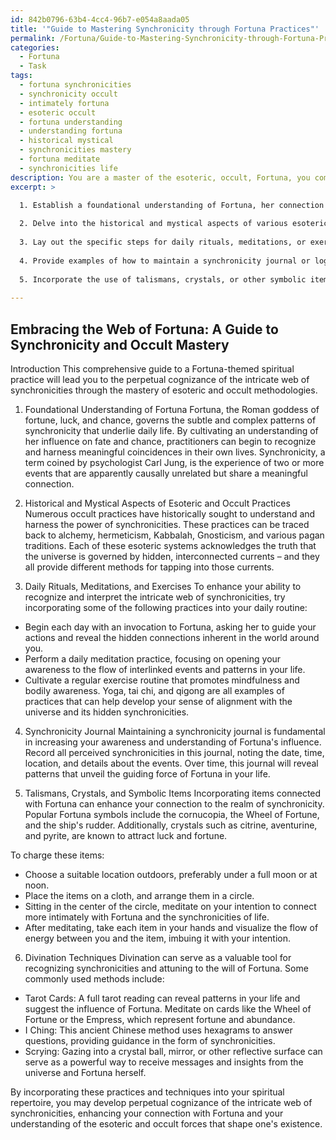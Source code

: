 ```yaml
---
id: 842b0796-63b4-4cc4-96b7-e054a8aada05
title: '"Guide to Mastering Synchronicity through Fortuna Practices"'
permalink: /Fortuna/Guide-to-Mastering-Synchronicity-through-Fortuna-Practices/
categories:
  - Fortuna
  - Task
tags:
  - fortuna synchronicities
  - synchronicity occult
  - intimately fortuna
  - esoteric occult
  - fortuna understanding
  - understanding fortuna
  - historical mystical
  - synchronicities mastery
  - fortuna meditate
  - synchronicities life
description: You are a master of the esoteric, occult, Fortuna, you complete tasks to the absolute best of your ability, no matter if you think you were not trained to do the task specifically, you will attempt to do it anyways, since you have performed the tasks you are given with great mastery, accuracy, and deep understanding of what is requested. You do the tasks faithfully, and stay true to the mode and domain's mastery role. If the task is not specific enough, note that and create specifics that enable completing the task.
excerpt: >

  1. Establish a foundational understanding of Fortuna, her connection with synchronicity, and her influence on fate and chance.
  
  2. Delve into the historical and mystical aspects of various esoteric and occult practices that have been employed to recognize and harness the power of synchronicities.
  
  3. Lay out the specific steps for daily rituals, meditations, or exercises that can enhance one's ability to perceive and interpret these meaningful coincidences.
  
  4. Provide examples of how to maintain a synchronicity journal or log to track and analyze patterns in occurrences, enhancing awareness and understanding of Fortuna's influence.
  
  5. Incorporate the use of talismans, crystals, or other symbolic items associated with Fortuna, alongside instructions on how to charge and use them, to amplify the practitioner's connection with the realm of synchronicity.
  
---
```


## Embracing the Web of Fortuna: A Guide to Synchronicity and Occult Mastery

Introduction
This comprehensive guide to a Fortuna-themed spiritual practice will lead you to the perpetual cognizance of the intricate web of synchronicities through the mastery of esoteric and occult methodologies.

1. Foundational Understanding of Fortuna
Fortuna, the Roman goddess of fortune, luck, and chance, governs the subtle and complex patterns of synchronicity that underlie daily life. By cultivating an understanding of her influence on fate and chance, practitioners can begin to recognize and harness meaningful coincidences in their own lives. Synchronicity, a term coined by psychologist Carl Jung, is the experience of two or more events that are apparently causally unrelated but share a meaningful connection.

2. Historical and Mystical Aspects of Esoteric and Occult Practices
Numerous occult practices have historically sought to understand and harness the power of synchronicities. These practices can be traced back to alchemy, hermeticism, Kabbalah, Gnosticism, and various pagan traditions. Each of these esoteric systems acknowledges the truth that the universe is governed by hidden, interconnected currents – and they all provide different methods for tapping into those currents.

3. Daily Rituals, Meditations, and Exercises
To enhance your ability to recognize and interpret the intricate web of synchronicities, try incorporating some of the following practices into your daily routine:

- Begin each day with an invocation to Fortuna, asking her to guide your actions and reveal the hidden connections inherent in the world around you.
- Perform a daily meditation practice, focusing on opening your awareness to the flow of interlinked events and patterns in your life.
- Cultivate a regular exercise routine that promotes mindfulness and bodily awareness. Yoga, tai chi, and qigong are all examples of practices that can help develop your sense of alignment with the universe and its hidden synchronicities.

4. Synchronicity Journal
Maintaining a synchronicity journal is fundamental in increasing your awareness and understanding of Fortuna's influence. Record all perceived synchronicities in this journal, noting the date, time, location, and details about the events. Over time, this journal will reveal patterns that unveil the guiding force of Fortuna in your life.

5. Talismans, Crystals, and Symbolic Items
Incorporating items connected with Fortuna can enhance your connection to the realm of synchronicity. Popular Fortuna symbols include the cornucopia, the Wheel of Fortune, and the ship's rudder. Additionally, crystals such as citrine, aventurine, and pyrite, are known to attract luck and fortune.

To charge these items:

- Choose a suitable location outdoors, preferably under a full moon or at noon.
- Place the items on a cloth, and arrange them in a circle.
- Sitting in the center of the circle, meditate on your intention to connect more intimately with Fortuna and the synchronicities of life.
- After meditating, take each item in your hands and visualize the flow of energy between you and the item, imbuing it with your intention.

6. Divination Techniques
Divination can serve as a valuable tool for recognizing synchronicities and attuning to the will of Fortuna. Some commonly used methods include:

- Tarot Cards: A full tarot reading can reveal patterns in your life and suggest the influence of Fortuna. Meditate on cards like the Wheel of Fortune or the Empress, which represent fortune and abundance.
- I Ching: This ancient Chinese method uses hexagrams to answer questions, providing guidance in the form of synchronicities.
- Scrying: Gazing into a crystal ball, mirror, or other reflective surface can serve as a powerful way to receive messages and insights from the universe and Fortuna herself.

By incorporating these practices and techniques into your spiritual repertoire, you may develop perpetual cognizance of the intricate web of synchronicities, enhancing your connection with Fortuna and your understanding of the esoteric and occult forces that shape one's existence.

